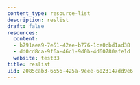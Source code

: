 ```yaml
---
content_type: resource-list
description: reslist
draft: false
resources:
  content:
  - b791aea9-7e51-42ee-b776-1ce0cbd1ad38
  - dd0cd8ca-9f6a-46c1-9d0b-4d60780afe1d
  website: test33
title: reslist
uid: 2085cab3-6556-425a-9eee-6023147dd9e6
---
```

